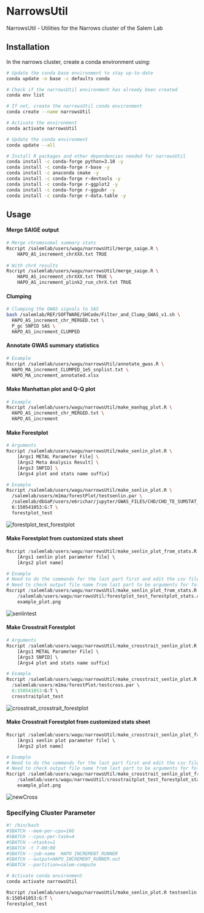 # NarrowsUtil

NarrowsUtil - Utilities for the Narrows cluster of the Salem Lab



## Installation

In the narrows cluster, create a conda environment using:

```bash
# Update the conda base environment to stay up-to-date
conda update -n base -c defaults conda

# Check if the narrowsUtil environment has already been created
conda env list

# If not, create the narrowsUtil conda environment
conda create --name narrowsUtil

# Activate the environment
conda activate narrowsUtil

# Update the conda environment
conda update --all

# Install R packages and other dependencies needed for narrowsUtil
conda install -c conda-forge python=3.10 -y
conda install -c conda-forge r-base -y
conda install -c anaconda cmake -y
conda install -c conda-forge r-devtools -y
conda install -c conda-forge r-ggplot2 -y
conda install -c conda-forge r-ggpubr -y
conda install -c conda-forge r-data.table -y
```



## Usage

#### Merge SAIGE output

```bash
# Merge chromosomal summary stats
Rscript /salemlab/users/wagu/narrowsUtil/merge_saige.R \
	HAPO_AS_increment_chrXXX.txt TRUE
	
# With chrX results
Rscript /salemlab/users/wagu/narrowsUtil/merge_saige.R \
	HAPO_AS_increment_chrXXX.txt TRUE \
	HAPO_AS_increment_plink2_run_chrX.txt TRUE
```

#### Clumping

```bash
# Clumping the GWAS signals to SAS
bash /salemlab/REF/SOFTWARE/SHCode/Filter_and_Clump_GWAS_v1.sh \
  HAPO_AS_increment_chr_MERGED.txt \
  P_gc SNPID SAS \
  HAPO_AS_increment_CLUMPED
```

#### Annotate GWAS summary statistics

```bash
# Example
Rscript /salemlab/users/wagu/narrowsUtil/annotate_gwas.R \
  HAPO_MA_increment_CLUMPED_1e5_snplist.txt \
  HAPO_MA_increment_annotated.xlsx
```

#### Make Manhattan plot and Q-Q plot

```bash
# Example
Rscript /salemlab/users/wagu/narrowsUtil/make_manhqq_plot.R \
  HAPO_AS_increment_chr_MERGED.txt \
  HAPO_AS_increment
```

#### Make Forestplot

```bash
# Arguments
Rscript /salemlab/users/wagu/narrowsUtil/make_senlin_plot.R \
	[Args1 METAL Parameter File] \
	[Args2 Meta Analysis Result] \
	[Args3 SNPID] \
	[Args4 plot and stats name suffix]

# Example
Rscript /salemlab/users/wagu/narrowsUtil/make_senlin_plot.R \
  /salemlab/users/m1ma/forestPlot/testsenlin.par \
  /salemlab/dbGaP/users/e6richar/jupyter/GWAS_FILES/CHD/CHD_TE_SUMSTAT_META_011022_study2_META1.txt \
  6:150541053:G:T \
  forestplot_test
```
![forestplot_test_forestplot](https://user-images.githubusercontent.com/97704603/200648647-7e7f8d78-2535-4ed4-8462-e221a4755bac.png)


#### Make Forestplot from customized stats sheet

```R
Rscript /salemlab/users/wagu/narrowsUtil/make_senlin_plot_from_stats.R \
	[Args1 senlin plot parameter file] \
	[Args2 plot name]

# Example
# Need to do the commands for the last part first and edit the csv file generated
# Need to check output file name from last part to be arguments for following step
Rscript /salemlab/users/wagu/narrowsUtil/make_senlin_plot_from_stats.R \
	/salemlab/users/wagu/narrowsUtil/forestplot_test_forestplot_stats.csv \
	example_plot.png
```
![senlintest](https://user-images.githubusercontent.com/97704603/200648846-0190d5df-8144-4587-a3c1-1afb259b79c2.png)

#### Make Crosstrait Forestplot

```r
# Arguments
Rscript /salemlab/users/wagu/narrowsUtil/make_crosstrait_senlin_plot.R \
	[Args1 METAL Parameter File] \
	[Args3 SNPID] \
	[Args4 plot and stats name suffix]

# Example
Rscript /salemlab/users/wagu/narrowsUtil/make_crosstrait_senlin_plot.R \
  /salemlab/users/m1ma/forestPlot/testcross.par \
  6:150541053:G:T \
  crosstraitplot_test
```
![crosstrait_crosstrait_forestplot](https://user-images.githubusercontent.com/97704603/200648738-3d4e313b-db5e-497b-876c-781da873be99.png)


#### Make Crosstrait Forestplot from customized stats sheet

```r
Rscript /salemlab/users/wagu/narrowsUtil/make_crosstrait_senlin_plot_from_stats.R \
	[Args1 senlin plot parameter file] \
	[Args2 plot name]

# Example
# Need to do the commands for the last part first and edit the csv file generated
# Need to check output file name from last part to be arguments for following step
Rscript /salemlab/users/wagu/narrowsUtil/make_crosstrait_senlin_plot_from_stats.R \
	/salemlab/users/wagu/narrowsUtil/crosstraitplot_test_forestplot_stats.csv \
	example_plot.png
```
![newCross](https://user-images.githubusercontent.com/97704603/200648697-f09a0f06-a5ca-432c-aacd-4d6b92cc5796.png)




### Specifying Cluster Parameter

```bash
#! /bin/bash
#SBATCH --mem-per-cpu=16G
#SBATCH --cpus-per-task=4
#SBATCH --ntasks=1
#SBATCH -t 7-00:00
#SBATCH --job-name  HAPO_INCREMENT_RUNNER
#SBATCH --output=HAPO_INCREMENT_RUNNER.out
#SBATCH --partition=salem-compute

# Activate conda environment
conda activate narrowsUtil

Rscript /salemlab/users/wagu/narrowsUtil/make_senlin_plot.R testsenlin.par \ /salemlab/dbGaP/users/e6richar/jupyter/GWAS_FILES/CHD/CHD_TE_SUMSTAT_META_011022_study2_META1.txt \
6:150541053:G:T \
forestplot_test




